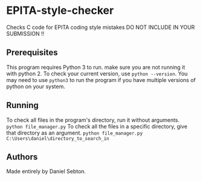 # EPITA-style-checker
Checks C code for EPITA coding style mistakes
DO NOT INCLUDE IN YOUR SUBMISSION !!

## Prerequisites
This program requires Python 3 to run. make sure you are not running it with python 2.
To check your current version, use `python --version`.
You may need to use `python3` to run the program if you have multiple versions of python on your system.

## Running
To check all files in the program's directory, run it without arguments.
`python file_manager.py`
To check all the files in a specific directory, give that directory as an argument.
`python file_manager.py C:\Users\daniel\directory_to_search_in`

## Authors
Made entirely by Daniel Sebton.